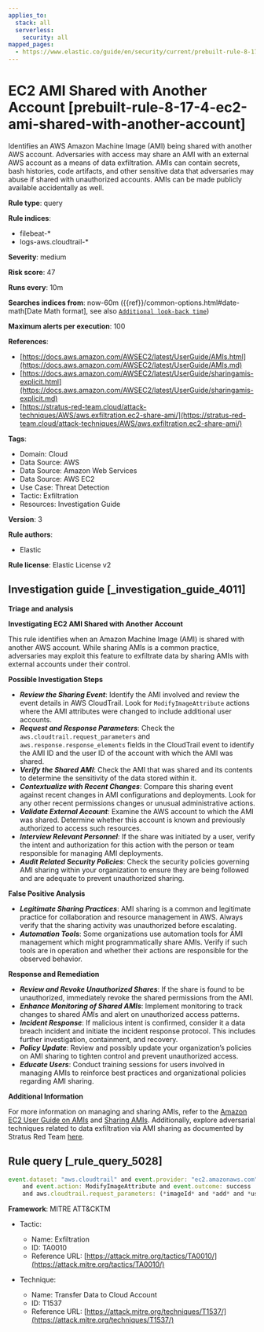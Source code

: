 ```yaml
---
applies_to:
  stack: all
  serverless:
    security: all
mapped_pages:
  - https://www.elastic.co/guide/en/security/current/prebuilt-rule-8-17-4-ec2-ami-shared-with-another-account.html
---
```


# EC2 AMI Shared with Another Account [prebuilt-rule-8-17-4-ec2-ami-shared-with-another-account]

Identifies an AWS Amazon Machine Image (AMI) being shared with another AWS account. Adversaries with access may share an AMI with an external AWS account as a means of data exfiltration. AMIs can contain secrets, bash histories, code artifacts, and other sensitive data that adversaries may abuse if shared with unauthorized accounts. AMIs can be made publicly available accidentally as well.

**Rule type**: query

**Rule indices**:

* filebeat-*
* logs-aws.cloudtrail-*

**Severity**: medium

**Risk score**: 47

**Runs every**: 10m

**Searches indices from**: now-60m ({{ref}}/common-options.html#date-math[Date Math format], see also [`Additional look-back time`](docs-content://solutions/security/detect-and-alert/create-detection-rule.md#rule-schedule))

**Maximum alerts per execution**: 100

**References**:

* [https://docs.aws.amazon.com/AWSEC2/latest/UserGuide/AMIs.html](https://docs.aws.amazon.com/AWSEC2/latest/UserGuide/AMIs.md)
* [https://docs.aws.amazon.com/AWSEC2/latest/UserGuide/sharingamis-explicit.html](https://docs.aws.amazon.com/AWSEC2/latest/UserGuide/sharingamis-explicit.md)
* [https://stratus-red-team.cloud/attack-techniques/AWS/aws.exfiltration.ec2-share-ami/](https://stratus-red-team.cloud/attack-techniques/AWS/aws.exfiltration.ec2-share-ami/)

**Tags**:

* Domain: Cloud
* Data Source: AWS
* Data Source: Amazon Web Services
* Data Source: AWS EC2
* Use Case: Threat Detection
* Tactic: Exfiltration
* Resources: Investigation Guide

**Version**: 3

**Rule authors**:

* Elastic

**Rule license**: Elastic License v2

## Investigation guide [_investigation_guide_4011]

**Triage and analysis**

**Investigating EC2 AMI Shared with Another Account**

This rule identifies when an Amazon Machine Image (AMI) is shared with another AWS account. While sharing AMIs is a common practice, adversaries may exploit this feature to exfiltrate data by sharing AMIs with external accounts under their control.

**Possible Investigation Steps**

* ***Review the Sharing Event***: Identify the AMI involved and review the event details in AWS CloudTrail. Look for `ModifyImageAttribute` actions where the AMI attributes were changed to include additional user accounts.
* ***Request and Response Parameters***: Check the `aws.cloudtrail.request_parameters` and `aws.response.response_elements` fields in the CloudTrail event to identify the AMI ID and the user ID of the account with which the AMI was shared.
* ***Verify the Shared AMI***: Check the AMI that was shared and its contents to determine the sensitivity of the data stored within it.
* ***Contextualize with Recent Changes***: Compare this sharing event against recent changes in AMI configurations and deployments. Look for any other recent permissions changes or unusual administrative actions.
* ***Validate External Account***: Examine the AWS account to which the AMI was shared. Determine whether this account is known and previously authorized to access such resources.
* ***Interview Relevant Personnel***: If the share was initiated by a user, verify the intent and authorization for this action with the person or team responsible for managing AMI deployments.
* ***Audit Related Security Policies***: Check the security policies governing AMI sharing within your organization to ensure they are being followed and are adequate to prevent unauthorized sharing.

**False Positive Analysis**

* ***Legitimate Sharing Practices***: AMI sharing is a common and legitimate practice for collaboration and resource management in AWS. Always verify that the sharing activity was unauthorized before escalating.
* ***Automation Tools***: Some organizations use automation tools for AMI management which might programmatically share AMIs. Verify if such tools are in operation and whether their actions are responsible for the observed behavior.

**Response and Remediation**

* ***Review and Revoke Unauthorized Shares***: If the share is found to be unauthorized, immediately revoke the shared permissions from the AMI.
* ***Enhance Monitoring of Shared AMIs***: Implement monitoring to track changes to shared AMIs and alert on unauthorized access patterns.
* ***Incident Response***: If malicious intent is confirmed, consider it a data breach incident and initiate the incident response protocol. This includes further investigation, containment, and recovery.
* ***Policy Update***: Review and possibly update your organization’s policies on AMI sharing to tighten control and prevent unauthorized access.
* ***Educate Users***: Conduct training sessions for users involved in managing AMIs to reinforce best practices and organizational policies regarding AMI sharing.

**Additional Information**

For more information on managing and sharing AMIs, refer to the [Amazon EC2 User Guide on AMIs](https://docs.aws.amazon.com/AWSEC2/latest/UserGuide/AMIs.md) and [Sharing AMIs](https://docs.aws.amazon.com/AWSEC2/latest/UserGuide/sharingamis-explicit.md). Additionally, explore adversarial techniques related to data exfiltration via AMI sharing as documented by Stratus Red Team [here](https://stratus-red-team.cloud/attack-techniques/AWS/aws.exfiltration.ec2-share-ami/).


## Rule query [_rule_query_5028]

```js
event.dataset: "aws.cloudtrail" and event.provider: "ec2.amazonaws.com"
    and event.action: ModifyImageAttribute and event.outcome: success
    and aws.cloudtrail.request_parameters: (*imageId* and *add* and *userId*)
```

**Framework**: MITRE ATT&CKTM

* Tactic:

    * Name: Exfiltration
    * ID: TA0010
    * Reference URL: [https://attack.mitre.org/tactics/TA0010/](https://attack.mitre.org/tactics/TA0010/)

* Technique:

    * Name: Transfer Data to Cloud Account
    * ID: T1537
    * Reference URL: [https://attack.mitre.org/techniques/T1537/](https://attack.mitre.org/techniques/T1537/)



